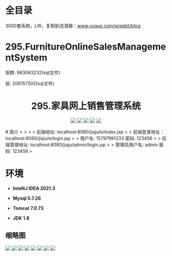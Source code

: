 # 全目录

3000套系统，LW，复制到流浪器：www.yuque.com/wisebit/blog

# 295.FurnitureOnlineSalesManagementSystem

<p>抠群: 983063232(sql文件)</p>
<p>抠: 206157502(sql文件)</p>

<p><h1 align="center">295.家具网上销售管理系统</h1></p>



<p align="center">
	<img src="https://img.shields.io/badge/jdk-1.8-orange.svg"/>
    <img src="https://img.shields.io/badge/spring-5.x-lightgrey.svg"/>
    <img src="https://img.shields.io/badge/springmvc-3.x-blue.svg"/>
    <img src="https://img.shields.io/badge/mybatis-5.x-yellow.svg"/>
    <img src="https://img.shields.io/badge/jsp-5.x-yellow.svg"/>
</p>
# 简介
>
> 
>
> 前端地址: localhost:8080/jiaju/e/index.jsp
>
> 前端登录地址：localhost:8080/jiaju/e/login.jsp
>
> 用户名: 15797991233   密码: 123456
>
> 后端管理地址: localhost:8080/jiaju/admin/login.jsp
>
> 管理员用户名: admin   密码: 123456
>


# 环境

- <b>IntelliJ IDEA 2021.3</b>

- <b>Mysql 5.7.26</b>

- <b>Tomcat 7.0.73</b>

- <b>JDK 1.8</b>





## 缩略图

![](https://bitwise.oss-cn-heyuan.aliyuncs.com/2024/9/10/daa25fed-7eda-49f4-a438-31f8889149f8.png)
![](https://bitwise.oss-cn-heyuan.aliyuncs.com/2024/9/10/fe318b4d-0b31-4626-8e77-3f31fe1afa48.png)
![](https://bitwise.oss-cn-heyuan.aliyuncs.com/2024/9/10/aae5681a-708f-4bc8-8c62-825e487ca105.png)
![](https://bitwise.oss-cn-heyuan.aliyuncs.com/2024/9/10/3eb9b961-65d2-4c55-8b81-9e3ffa8bfaa0.png)
![](https://bitwise.oss-cn-heyuan.aliyuncs.com/2024/9/10/fd5fef30-71e5-497b-b3e5-b8dcf35ed4c9.png)
![](https://bitwise.oss-cn-heyuan.aliyuncs.com/2024/9/10/83f0342d-5c3f-4aa3-a670-54c5d209933c.png)
![](https://bitwise.oss-cn-heyuan.aliyuncs.com/2024/9/10/ab15080a-03bb-47d5-abbc-3510bd169bb5.png)
![](https://bitwise.oss-cn-heyuan.aliyuncs.com/2024/9/10/44d92304-098b-45f9-addf-200673d57d92.png)





